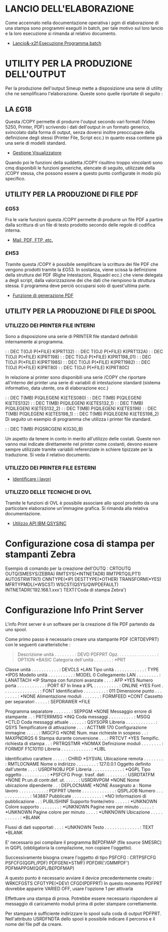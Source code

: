 # LANCIO DELL'ELABORAZIONE

Come accennato nella documentazione operativa i pgm di elaborazione di una stampa sono programmi eseguiti in batch, per tale motivo sul loro lancio e la loro esecuzione si rimanda al relativo documento.

- [Lancio&-x2f;Esecuzione Programma batch](Sorgenti/DOC/TA/B£AMO/A£BASE_SM)

# UTILITY PER LA PRODUZIONE DELL'OUTPUT

Per la produzione dell'output Smeup mette a disposizione una serie di utility che ne semplificano l'elaborazione. Queste sono quelle riportate di seguito : 

## LA £G18

Questa /COPY permette di produrre l'output secondo vari formati (Video 5250, Printer, PDF) scrivendo i dati dell'output in un formato generico, svincolato dalla forma di output, senza doversi inoltre preoccupare della definizione degli stessi (Printer File, Script ecc.) in quanto essa contiene già una serie di modelli standard.

- [Gestione Visualizzatore](Sorgenti/OJ/PGM/P_TSTG18)

Quando poi le funzioni della suddetta /COPY risultino troppo vincolanti sono cmq disponibili le funzioni generiche, elencate di seguito, utilizzate della /COPY stessa, che possono essere a questo punto configurate in modo più specifico.

## UTILITY PER LA PRODUZIONE DI FILE PDF

### £G53

Fra le varie funzioni questa /COPY permette di produrre un file PDF a partire dalla scrittura di un file di testo prodotto secondo delle regole di codifica interna.

- [Mail, PDF, FTP, etc.](Sorgenti/OJ/PGM/P_TSTG53)

### £H53

Tramite questa /COPY è possibile semplificare la scrittura dei file PDF che vengono prodotti tramite la £G53. In sostanza, viene scissa la definizione della struttura del PDF (Righe Intestazioni, Riquadri ecc.) che viene delegata a degli script, dalla valorizzazione dei che dati che riempiono la struttura stessa. Il programma deve perciò occuparsi solo di quest'ultima parte.

- [Funzione di generazione PDF](Sorgenti/OJ/PGM/P_TSTH53)

## UTILITY PER LA PRODUZIONE DI FILE DI SPOOL

### UTILIZZO DEI PRINTER FILE INTERNI

Sono a disposizione una serie di PRINTER file standard definibili internamente ai programma.

 :  : DEC T(OJ) P(*FILE) K(PRT132)
 :  : DEC T(OJ) P(*FILE) K(PRT132A)
 :  : DEC T(OJ) P(*FILE) K(PRT198)
 :  : DEC T(OJ) P(*FILE) K(PRT198_01)
 :  : DEC T(OJ) P(*FILE) K(PRT198S)
 :  : DEC T(OJ) P(*FILE) K(PRT1982)
 :  : DEC T(OJ) P(*FILE) K(PRT80)
 :  : DEC T(OJ) P(*FILE) K(PRT80C)

In relazione ai printer sono disponibili una serie /COPY che riportare all'interno   del printer una serie di variabili di intestazione standard (sistema informativo, data    utente, ora di elaborazione ecc.)

 :  : DEC T(MB) P(QILEGEN) K(£TES080)
 :  : DEC T(MB) P(QILEGEN) K(£TES132)
 :  : DEC T(MB) P(QILEGEN) K(£TES132_1)
 :  : DEC T(MB) P(QILEGEN) K(£TES132_2)
 :  : DEC T(MB) P(QILEGEN) K(£TES198)
 :  : DEC T(MB) P(QILEGEN) K(£TES198_1)
 :  : DEC T(MB) P(QILEGEN) K(£TES198_2)
Di seguito un esempio di programma che utilizza i printer file standard.

 :  : DEC T(MB) P(QSRCGEN) K(G30_B)

Un aspetto da tenere in conto in merito all'utilizzo delle costati. Queste non vanno mai indicate direttamente nel printer come costanti, devono essere sempre utilizzate tramite variabili referenziate in schiere tipizzate per la traduzione. Si veda il relativo documento.

### UTILIZZO DEI PRINTER FILE ESTERNI

- [Identificare i lavori](Sorgenti/DOC/TA/B£AMO/A£BASE_01O)

### UTILIZZO DELLE TECNICHE DI OVL

Tramite le funzioni di OVL è possibile associare allo spool prodotto da una particolare elaborazione un'immagine grafica. Si rimanda alla relativa documentazione.

- [Utilizzo API IBM QSYSINC](Sorgenti/DOC/TA/B£AMO/A£BASE_01F)

# Configurazione cosa di stampa per stampanti Zebra
Esempio di comando per la creazione dell'OUTQ : 
CRTOUTQ OUTQ(SMESYS/ZEBRA) RMTSYS(*INTNETADR) RMTPRTQ(LPT1) AUTOSTRWTR(1) CNNTYPE(*IP) DESTTYPE(*OTHER) TRANSFORM(*YES) MFRTYPMDL(*WSCST) WSCST(QSYS/QWPDEFAULT) INTNETADR('192.168.1.xxx') TEXT('Coda di stampa Zebra')

# Configurazione Info Print Server

L'info Print server è un software per la creazione di file PDF partendo da uno spool.

Come primo passo è necessario creare una stampante PDF (CRTDEVPRT) con le seguenti caratteristiche : 

>Descrizione unità  . . . . . . . .  :   DEVD              PDFPRT
Opz. . . . . . . . . . . . . . . .  :   OPTION            *BASIC
Categoria dell'unità . . . . . . .  :                     *PRT

Classe unità . . . . . . . . . . .  :   DEVCLS            *LAN
Tipo unità . . . . . . . . . . . .  :   TYPE              *IPDS
Modello unità  . . . . . . . . . .  :   MODEL             0
Collegamento LAN . . . . . . . . .  :   LANATTACH         *IP
Stampa con funzioni avanzate . . .  :   AFP               *YES
Numero porta . . . . . . . . . . .  :   PORT              67
In linea a IPL . . . . . . . . . .  :   ONLINE            *YES
Font . . . . . . . . . . . . . . .  :   FONT
  Identificativo . . . . . . . . .  :                       011
  Dimensione punto . . . . . . . .  :                       *NONE
Alimentazione moduli . . . . . . .  :   FORMFEED          *CONT
Cassetto per separatori  . . . . .  :   SEPDRAWER         *FILE

Programma separatore . . . . . . .  :   SEPPGM            *NONE
Messaggio errore di stampante  . .  :   PRTERRMSG         *INQ
Coda messaggi  . . . . . . . . . .  :   MSGQ              *CTLD
Coda messaggi attuale  . . . . . .  :                     QSYSOPR
  Libreria . . . . . . . . . . . .  :                       QSYS
Tempificatore di attivazione . . .  :   ACTTMR            170
Configurazione immagine  . . . . .  :   IMGCFG            *NONE
Num. max richieste in sospeso  . .  :   MAXPNDRQS         6
Stampa durante conversione . . .  :     PRTCVT            *YES
Tempific. richiesta di stampa  . .  :   PRTRQSTMR         *NOMAX
Definizione moduli . . . . . . . .  :   FORMDF            F1C10110
  Libreria . . . . . . . . . . . .  :                       *LIBL

Identificativo carattere . . . . .  :   CHRID             *SYSVAL
Ubicazione remota  . . . . . . . .  :   RMTLOCNAME
  Nome o indirizzo . . . . . . . .  :                       127.0.0.1
Oggetto definito dall'utente . . .  :   USRDFNOBJ         PDF
  Libreria . . . . . . . . . . . .  :                       *QGPL
  Tipo oggetto . . . . . . . . . .  :                       *PSFCFG
Progr. trasf. dati . . . . . . . .  :   USRDTATFM         *NONE
Pr.un.di contr.def. ut.  . . . . .  :   USRDRVPGM         *NONE
Nome ubicazione dipendente . .  :       DEPLOCNAME        *NONE
Assegnato a : 
Nome lavoro  . . . . . . . . . . .  :                     PDFPRT
  Utente . . . . . . . . . . . . .  :                       QSPLJOB
  Numero . . . . . . . . . . . . .  :                       143887
Pubblicate . . . . . . . . . . . .  :                     *NO
Informazioni di pubblicazione  . .  :   PUBLISHINF
  Supporto fronte/retro  . . . . .  :                       *UNKNOWN
  Colore supporto  . . . . . . . .  :                       *UNKNOWN
  Pagine nere per minuto . . . . .  :                       *UNKNOWN
  Pagine colore per minuto . . . .  :                       *UNKNOWN
  Ubicazione . . . . . . . . . . .  :                       *BLANK

  Flussi di dati supportati  . . .  :                       *UNKNOWN
Testo  . . . . . . . . . . . . . .  :   TEXT              *BLANK


E' necessario poi compilare il programma B£PDFMAP (file source SMESRC) in QGPL (obbligatoria la compilazione, non copiare l'oggetto).

Successivamente bisogna creare l'oggetto  di tipo PSFCFG : 
CRTPSFCFG PSFCFG(QGPL/PDF) PDFGEN(*STMF) PDFDIR('/GMMPDF') PDFMAPPGM(QGPL/B£PDFMAP)

A questo punto è necessario avviare il device precedentemente creato : 
WRKCFGSTS CFGTYPE(*DEV) CFGD(PDFPRT)
In questo momento PDFPRT dovrebbe apparire VARIED OFF, usare l'opzione 1 per attivarla

Effettuare una stampa di prova. Potrebbe essere necessario rispondere al messaggio di caricamento moduli prima di poter stampare correttamente.

Per stampare è sufficiente indirizzare lo spool sulla coda di output PDFPRT. Nell'attributo USRDFNDTA dello spool è possibile indicare il percorso e il nome del file pdf da creare.


